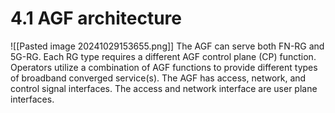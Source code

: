 # 4.1 AGF architecture
![[Pasted image 20241029153655.png]] The AGF can serve both FN-RG and 5G-RG. Each RG type requires a different AGF control plane (CP) function. Operators utilize a combination of AGF functions to provide different types of broadband converged service(s). The AGF has access, network, and control signal interfaces. The access and network interface are user plane interfaces.